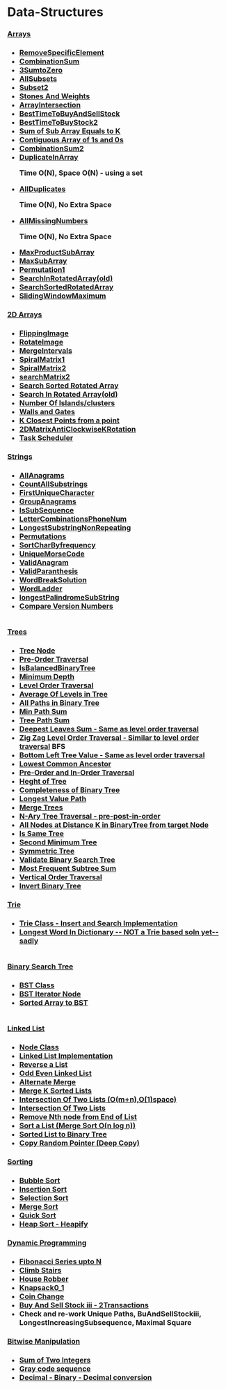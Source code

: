 
<H1> Data-Structures </H1>  
  <h3><a href="https://github.com/ajayv14/Implementation-of-Algorithms-and-Data-Structures/tree/master/Arrays">Arrays</a><h3>
   <ul>
       <li><a href="https://github.com/ajayv14/Implementation-of-Algorithms-and-Data-Structures/blob/master/Arrays/RemoveSpecificElement.java">RemoveSpecificElement</a></li> 
        <li><a href="https://github.com/ajayv14/Implementation-of-Algorithms-and-Data-Structures/blob/master/Arrays/CombinationSum.java">CombinationSum</a></li>
         <li><a href="https://github.com/ajayv14/Implementation-of-Algorithms-and-Data-Structures/blob/master/Arrays/3SumtoZero.java">3SumtoZero</a></li>
         <li><a href="https://github.com/ajayv14/Implementation-of-Algorithms-and-Data-Structures/blob/master/Arrays/AllSubsets.java">AllSubsets</a></li>
         <li><a href="https://github.com/ajayv14/Implementation-of-Algorithms-and-Data-Structures/blob/master/Arrays/Subset2.java">Subset2</a></li>
         <li><a href="https://github.com/ajayv14/Implementation-of-Algorithms-and-Data-Structures/blob/master/Arrays/StonesAndWeights.java">Stones And Weights</a></li>         
          <li><a href="https://github.com/ajayv14/Implementation-of-Algorithms-and-Data-Structures/blob/master/Arrays/ArrayIntersection.java">ArrayIntersection</a></li>
            <li><a href="https://github.com/ajayv14/Implementation-of-Algorithms-and-Data-Structures/blob/master/Arrays/BestTimeToBuyAndSellStock.java">BestTimeToBuyAndSellStock</a></li>
           <li><a href="https://github.com/ajayv14/Implementation-of-Algorithms-and-Data-Structures/blob/master/Arrays/BestTimeToBuyStock2.java">BestTimeToBuyStock2</a></li>
           <li><a href="https://github.com/ajayv14/Implementation-of-Algorithms-and-Data-Structures/blob/master/Arrays/SubArraySumEqualsK.java">Sum of Sub Array Equals to K</a></li>
           <li><a href="https://github.com/ajayv14/Implementation-of-Algorithms-and-Data-Structures/blob/master/Arrays/ContiguousArray.java">Contiguous Array of 1s and 0s</a></li>
             <li><a href="https://github.com/ajayv14/Implementation-of-Algorithms-and-Data-Structures/blob/master/Arrays/CombinationSum2.java">CombinationSum2</a></li>
              <li><a href="https://github.com/ajayv14/Implementation-of-Algorithms-and-Data-Structures/blob/master/Arrays/DuplicateInArray.java">DuplicateInArray</a><p>Time O(N), Space O(N) - using a set</p></li>
              <li><a href="https://github.com/ajayv14/Implementation-of-Algorithms-and-Data-Structures/blob/master/Arrays/AllDuplicates.java">AllDuplicates</a><p>Time O(N), No Extra Space</p></li>
               <li><a href="https://github.com/ajayv14/Implementation-of-Algorithms-and-Data-Structures/blob/master/Arrays/AllMissingNumbers.java">AllMissingNumbers</a><p>Time O(N), No Extra Space</p></li>               
                <li><a href="https://github.com/ajayv14/Implementation-of-Algorithms-and-Data-Structures/blob/master/Arrays/MaxProductSubArray.java">MaxProductSubArray</a></li>
                 <li><a href="https://github.com/ajayv14/Implementation-of-Algorithms-and-Data-Structures/blob/master/Arrays/MaxSubArray.java">MaxSubArray</a></li>
                  <li><a href="https://github.com/ajayv14/Implementation-of-Algorithms-and-Data-Structures/blob/master/Arrays/Permutation1.java">Permutation1</a></li>                  
                   <li><a href="https://github.com/ajayv14/Implementation-of-Algorithms-and-Data-Structures/blob/master/Arrays/SearchInRotatedArray.java">SearchInRotatedArray(old)</a></li>
                   <li><a href="https://github.com/ajayv14/Implementation-of-Algorithms-and-Data-Structures/blob/master/Arrays/SearchSortedRotatedArray.java">SearchSortedRotatedArray</a></li>
                  <li><a href="https://github.com/ajayv14/Implementation-of-Algorithms-and-Data-Structures/blob/master/Arrays/SlidingWindowMaximum.java">SlidingWindowMaximum</a></li> 
        </ul>

<h3><a href="https://github.com/ajayv14/Implementation-of-Algorithms-and-Data-Structures/tree/master/Arrays">2D Arrays</a><h3>

   <ul>         
        <li><a href="https://github.com/ajayv14/Implementation-of-Algorithms-and-Data-Structures/blob/master/2D%20Arrays/FlippingImage.java">FlippingImage</a></li>                
          <li><a href="https://github.com/ajayv14/Implementation-of-Algorithms-and-Data-Structures/blob/master/2D%20Arrays/RotateImage.java">RotateImage</a></li>  
          <li><a href="https://github.com/ajayv14/Implementation-of-Algorithms-and-Data-Structures/blob/master/2D%20Arrays/MergeIntervals.java">MergeIntervals</a></li>            
           <li><a href="https://github.com/ajayv14/Implementation-of-Algorithms-and-Data-Structures/blob/master/2D%20Arrays/SpiralMatrix1.java">SpiralMatrix1</a></li>
            <li><a href="https://github.com/ajayv14/Implementation-of-Algorithms-and-Data-Structures/blob/master/D%20Arrays/2DSpiralMatrix2.java">SpiralMatrix2</a></li>
             <li><a href="https://github.com/ajayv14/Implementation-of-Algorithms-and-Data-Structures/blob/master/D%20Arrays/searchMatrix2.java">searchMatrix2</a></li>
             <li><a href="https://github.com/ajayv14/Implementation-of-Algorithms-and-Data-Structures/blob/master/D%20Arrays/SearchSortedRotatedArray.java">Search Sorted Rotated Array</a></li>
              <li><a href="https://github.com/ajayv14/Implementation-of-Algorithms-and-Data-Structures/blob/master/D%20Arrays/SearchInRotatedArray(old).java">Search In Rotated Array(old)</a></li>
             <li><a href="https://github.com/ajayv14/Implementation-of-Algorithms-and-Data-Structures/blob/master/2D%20Arrays/NumberOfIslands.java">Number Of Islands/clusters</a></li>             
             <li><a href="https://github.com/ajayv14/Implementation-of-Algorithms-and-Data-Structures/blob/master/2D%20Arrays/WallsAndGates.java">Walls and Gates</a></li>
             <li><a href="https://github.com/ajayv14/Implementation-of-Algorithms-and-Data-Structures/blob/master/2D%20Arrays/KClosestPoints.java">K Closest Points from a point</a></li>  
              <li><a href="https://github.com/ajayv14/Implementation-of-Algorithms-and-Data-Structures/blob/master/2D%20Arrays/2DMatrixAntiClockwiseKRotation.java">2DMatrixAntiClockwiseKRotation</a></li>
              <li><a href="https://github.com/ajayv14/Implementation-of-Algorithms-and-Data-Structures/blob/master/2D%20Arrays/TaskScheduler.java">Task Scheduler</a></li>


   </ul>


 <h3><a href="https://github.com/ajayv14/Implementation-of-Algorithms-and-Data-Structures/tree/master/Strings">Strings</a><H3>
  
  <ul>
     <li><a href="https://github.com/ajayv14/Implementation-of-Algorithms-and-Data-Structures/blob/master/Strings/AllAnagrams.java">AllAnagrams</a></li>
       <li><a href="https://github.com/ajayv14/Implementation-of-Algorithms-and-Data-Structures/blob/master/Strings/CountAllSubstrings.java">CountAllSubstrings</a></li>
        <li><a href="https://github.com/ajayv14/Implementation-of-Algorithms-and-Data-Structures/blob/master/Strings/FirstUniqueCharacter.java">FirstUniqueCharacter</a></li>
         <li><a href="https://github.com/ajayv14/Implementation-of-Algorithms-and-Data-Structures/blob/master/Strings/GroupAnagrams.java">GroupAnagrams</a></li>
          <li><a href="https://github.com/ajayv14/Implementation-of-Algorithms-and-Data-Structures/blob/master/Strings/IsSubSequence.java">IsSubSequence</a></li>
           <li><a href="https://github.com/ajayv14/Implementation-of-Algorithms-and-Data-Structures/blob/master/Strings/LetterCombinationsPhoneNum.java">LetterCombinationsPhoneNum</a></li>
            <li><a href="https://github.com/ajayv14/Implementation-of-Algorithms-and-Data-Structures/blob/master/Strings/LongestSubstringNonRepeating.java">LongestSubstringNonRepeating</a></li>
             <li><a href="https://github.com/ajayv14/Implementation-of-Algorithms-and-Data-Structures/blob/master/Strings/Permutations.java">Permutations</a></li>
              <li><a href="https://github.com/ajayv14/Implementation-of-Algorithms-and-Data-Structures/blob/master/Strings/SortCharByfrequency.java">SortCharByfrequency</a></li>
               <li><a href="https://github.com/ajayv14/Implementation-of-Algorithms-and-Data-Structures/blob/master/Strings/UniqueMorseCode.java">UniqueMorseCode</a></li>
                <li><a href="https://github.com/ajayv14/Implementation-of-Algorithms-and-Data-Structures/blob/master/Strings/ValidAnagram.java">ValidAnagram</a></li>
                 <li><a href="https://github.com/ajayv14/Implementation-of-Algorithms-and-Data-Structures/blob/master/Strings/ValidParanthesis.java">ValidParanthesis</a></li>
                  <li><a href="https://github.com/ajayv14/Implementation-of-Algorithms-and-Data-Structures/blob/master/Strings/WordBreakSolution.java">WordBreakSolution</a></li>
                  <li><a href="https://github.com/ajayv14/Implementation-of-Algorithms-and-Data-Structures/blob/master/Strings/WordLadder.java">WordLadder</a></li>
                  <li><a href="https://github.com/ajayv14/Implementation-of-Algorithms-and-Data-Structures/blob/master/Strings/longestPalindromeSubString.java">longestPalindromeSubString</a></li>
                   <li><a href="https://github.com/ajayv14/Implementation-of-Algorithms-and-Data-Structures/blob/master/Strings/CompareVersionNumbers.java">Compare Version Numbers</a></li>
</ul>

<H1>  </H1>
  
  <h3><a href="https://github.com/ajayv14/Implementation-of-Algorithms-and-Data-Structures/tree/master/Arrays">Trees</a><H3>

   <ul>
       <li><a href="https://github.com/ajayv14/Implementation-of-Algorithms-and-Data-Structures/blob/master/Trees/TreeNode.java">Tree Node</a></li>
       <li><a href="https://github.com/ajayv14/Implementation-of-Algorithms-and-Data-Structures/blob/master/Trees/PreOrderTraversal.java">Pre-Order Traversal</a></li>
       <li><a href="https://github.com/ajayv14/Implementation-of-Algorithms-and-Data-Structures/blob/master/Trees/BalancedBinaryTree.java">IsBalancedBinaryTree</a></li>
       <li><a href="https://github.com/ajayv14/Implementation-of-Algorithms-and-Data-Structures/blob/master/Trees/MinimumDepth.java">Minimum Depth</a></li>
       <li><a href="https://github.com/ajayv14/Implementation-of-Algorithms-and-Data-Structures/blob/master/Trees/BinaryTreeLevelOrderTraversal1.java">Level Order Traversal</a></li>
       <li><a href="https://github.com/ajayv14/Implementation-of-Algorithms-and-Data-Structures/blob/master/Trees/AverageOfLevels.java">Average Of Levels in Tree</a></li>
       <li><a href="https://github.com/ajayv14/Implementation-of-Algorithms-and-Data-Structures/blob/master/Trees/BinaryTreePaths.java">All Paths in Binary Tree</a></li>
       <li><a href="https://github.com/ajayv14/Implementation-of-Algorithms-and-Data-Structures/blob/master/Trees/MinPathSum.java">Min Path Sum</a></li>
       <li><a href="https://github.com/ajayv14/Implementation-of-Algorithms-and-Data-Structures/blob/master/Trees/PathSum.java">Tree Path Sum</a></li>
       <li><a href="https://github.com/ajayv14/Implementation-of-Algorithms-and-Data-Structures/blob/master/Trees/DeepestLeavesSum.java">Deepest Leaves Sum - Same as level order traversal</a></li>
       <li><a href="https://github.com/ajayv14/Implementation-of-Algorithms-and-Data-Structures/blob/master/Trees/zigzagLevelOrderTraversal.java">Zig Zag Level Order Traversal - Similar to level order traversal</a><text> BFS 
       </text><label 2 mins</label></li>
       <li><a href="https://github.com/ajayv14/Implementation-of-Algorithms-and-Data-Structures/blob/master/Trees/BottomLeftTreeValue.java">Bottom Left Tree Value  - Same as level order traversal</a></li>
       <li><a href="https://github.com/ajayv14/Implementation-of-Algorithms-and-Data-Structures/blob/master/Trees/LowestCommonAncestor.java">Lowest Common Ancestor</a></li>
       <li><a href="https://github.com/ajayv14/Implementation-of-Algorithms-and-Data-Structures/blob/master/Trees/BinaryTreefromPreorderandInorderTraversal.java">Pre-Order and In-Order Traversal</a></li>
       <li><a href="https://github.com/ajayv14/Implementation-of-Algorithms-and-Data-Structures/blob/master/Trees/HeightOfTree.java">Heght of Tree</a></li>
       <li><a href="https://github.com/ajayv14/Implementation-of-Algorithms-and-Data-Structures/blob/master/Trees/IsTreeComplete.java">Completeness of Binary Tree</a></li>
       <li><a href="https://github.com/ajayv14/Implementation-of-Algorithms-and-Data-Structures/blob/master/Trees/LongestValuePath.java">Longest Value Path</a></li>
       <li><a href="https://github.com/ajayv14/Implementation-of-Algorithms-and-Data-Structures/blob/master/Trees/MergeTrees.java">Merge Trees</a></li>
       <li><a href="https://github.com/ajayv14/Implementation-of-Algorithms-and-Data-Structures/blob/master/Trees/N_aryTree.java">N-Ary Tree Traversal - pre-post-in-order</a></li>
       <li><a href="https://github.com/ajayv14/Implementation-of-Algorithms-and-Data-Structures/blob/master/Trees/AllNodesDistanceKBinaryTree.java">All Nodes at Distance K in BinaryTree from target Node</a></li>
       <li><a href="https://github.com/ajayv14/Implementation-of-Algorithms-and-Data-Structures/blob/master/Trees/SameTree.java">Is Same Tree</a></li>       
       <li><a href="https://github.com/ajayv14/Implementation-of-Algorithms-and-Data-Structures/blob/master/Trees/SecondMinimumInTree.java">Second Minimum Tree</a></li>
       <li><a href="https://github.com/ajayv14/Implementation-of-Algorithms-and-Data-Structures/blob/master/Trees/SymmetricTree.java">Symmetric Tree</a></li>
       <li><a href="https://github.com/ajayv14/Implementation-of-Algorithms-and-Data-Structures/blob/master/Trees/ValidateBinarySearchTree.java">Validate Binary Search Tree</a></li>
       <li><a href="https://github.com/ajayv14/Implementation-of-Algorithms-and-Data-Structures/blob/master/Trees/MostFrequentSubtreeSum.java">Most Frequent Subtree Sum </a></li>       
       <li><a href="https://github.com/ajayv14/Implementation-of-Algorithms-and-Data-Structures/blob/master/Trees/verticalOrderTraversal.java">Vertical Order Traversal</a></li>
              <li><a href="https://github.com/ajayv14/Implementation-of-Algorithms-and-Data-Structures/blob/master/Trees/InvertBinaryTree.java">Invert Binary Tree</a></li>   
   </ul>


 <h3><a href="https://github.com/ajayv14/Implementation-of-Algorithms-and-Data-Structures/tree/master/Arrays">Trie</a><H3>

   <ul>
       <li><a href="https://github.com/ajayv14/Implementation-of-Algorithms-and-Data-Structures/blob/master/Trie/Trie.java">Trie Class - Insert and Search Implementation</a></li>
       <li><a href="https://github.com/ajayv14/Implementation-of-Algorithms-and-Data-Structures/blob/master/Trie/LongestWordInDictionary.java">Longest Word In Dictionary -- NOT a Trie based soln yet--sadly</a></li>
   </ul>

<H1>  </H1>

  <h3><a href="https://github.com/ajayv14/Implementation-of-Algorithms-and-Data-Structures/tree/master/Arrays">Binary Search Tree</a><H3>

   <ul>
        <li><a href="https://github.com/ajayv14/Implementation-of-Algorithms-and-Data-Structures/blob/master/Binary%20Search%20Tree/BST.java">BST Class</a></li> 
   <li><a href="https://github.com/ajayv14/Implementation-of-Algorithms-and-Data-Structures/blob/master/Binary%20Search%20Tree/BSTIterator.java">BST Iterator Node</a></li>  
        <li><a href="https://github.com/ajayv14/Implementation-of-Algorithms-and-Data-Structures/blob/master/Binary%20Search%20Tree/SortedArrayToBST.java">Sorted Array to BST</a></li>     
   </ul>





<H1>  </H1>
  
  <h3><a href="https://github.com/ajayv14/Implementation-of-Algorithms-and-Data-Structures/tree/master/Arrays">Linked List</a><H3>

   <ul>
       <li><a href="https://github.com/ajayv14/Implementation-of-Algorithms-and-Data-Structures/blob/master/Singly%20Linked%20List/Node.java">Node Class</a></li> 
       <li><a href="https://github.com/ajayv14/Implementation-of-Algorithms-and-Data-Structures/blob/master/Singly%20Linked%20List/LinkedList.java"> Linked List Implementation</a></li> 
       <li><a href="https://github.com/ajayv14/Implementation-of-Algorithms-and-Data-Structures/blob/master/Singly%20Linked%20List/ReverseList.java">Reverse a List</a></li>
       <li><a href="https://github.com/ajayv14/Implementation-of-Algorithms-and-Data-Structures/blob/master/Singly%20Linked%20List/OddEvenLinkedListSolution.java">Odd Even Linked List</a></li>
       <li><a href="https://github.com/ajayv14/Implementation-of-Algorithms-and-Data-Structures/blob/master/Singly%20Linked%20List/LL_AlternateMerge.java">Alternate Merge</a></li>       
       <li><a href="https://github.com/ajayv14/Implementation-of-Algorithms-and-Data-Structures/blob/master/Singly%20Linked%20List/MergeKSortedLists.java">Merge K Sorted Lists</a></li>
       <li><a href="https://github.com/ajayv14/Implementation-of-Algorithms-and-Data-Structures/blob/master/Singly%20Linked%20List/IntersectionOfTwoLists(O(m%2Bn)%2CO(1)space).java">Intersection Of Two Lists (O(m+n),O(1)space)</a></li>
       <li><a href="https://github.com/ajayv14/Implementation-of-Algorithms-and-Data-Structures/blob/master/Singly%20Linked%20List/IntersectionOfTwoLists.java">Intersection Of Two Lists</a></li>      
       <li><a href="https://github.com/ajayv14/Implementation-of-Algorithms-and-Data-Structures/blob/master/Singly%20Linked%20List/RemoveNthFromLL.java">Remove Nth node from End of List</a></li>       
       <li><a href="https://github.com/ajayv14/Implementation-of-Algorithms-and-Data-Structures/blob/master/Singly%20Linked%20List/SortList_OnlogN.java">Sort a List (Merge Sort O(n log n))</a></li>
       <li><a href="https://github.com/ajayv14/Implementation-of-Algorithms-and-Data-Structures/blob/master/Singly%20Linked%20List/SortedList2Tree.java">Sorted List to Binary Tree</a></li>      
        <li><a href="https://github.com/ajayv14/Implementation-of-Algorithms-and-Data-Structures/blob/master/Singly%20Linked%20List/CopyRandomPointer.java">Copy Random Pointer (Deep Copy)</a></li> 
   </ul>



<h3><a href="https://github.com/ajayv14/Implementation-of-Algorithms-and-Data-Structures/tree/master/Sorting%20Algorithms">Sorting</a><h3>

   <ul>         
        <li><a href="https://github.com/ajayv14/Implementation-of-Algorithms-and-Data-Structures/blob/master/Sorting%20Algorithms/BubbleSort.java">Bubble Sort</a></li>                
        <li><a href="https://github.com/ajayv14/Implementation-of-Algorithms-and-Data-Structures/blob/master/Sorting%20Algorithms/InsertionSort.java">Insertion Sort</a></li>    
         <li><a href="https://github.com/ajayv14/Implementation-of-Algorithms-and-Data-Structures/blob/master/Sorting%20Algorithms/SelectionSort.java">Selection Sort</a></li>    
          <li><a href="https://github.com/ajayv14/Implementation-of-Algorithms-and-Data-Structures/blob/master/Sorting%20Algorithms/MergeSort.java">Merge Sort</a></li>    
          <li><a href="https://github.com/ajayv14/Implementation-of-Algorithms-and-Data-Structures/blob/master/Sorting%20Algorithms/quickSort.java">Quick Sort</a></li> 
          <li><a href="https://github.com/ajayv14/Implementation-of-Algorithms-and-Data-Structures/blob/master/Sorting%20Algorithms/HeapSort.java">Heap Sort - Heapify </a></li> 
   </ul>
     <h3><a href="https://github.com/ajayv14/Implementation-of-Algorithms-and-Data-Structures/tree/master/DynamicProgramming">Dynamic Programming</a><h3>

   <ul>
       <li><a href="https://github.com/ajayv14/Implementation-of-Algorithms-and-Data-Structures/blob/master/DynamicProgramming/Fibonacci.java">Fibonacci Series upto N</a></li> 
       <li><a href="https://github.com/ajayv14/Implementation-of-Algorithms-and-Data-Structures/blob/master/DynamicProgramming/ClimbStairs.java">Climb Stairs</a></li> 
       <li><a href="https://github.com/ajayv14/Implementation-of-Algorithms-and-Data-Structures/blob/master/DynamicProgramming/HouseRobber.java">House Robber</a></li>  
       <li><a href="https://github.com/ajayv14/Implementation-of-Algorithms-and-Data-Structures/blob/master/DynamicProgramming/Knapsack0_1.java">Knapsack0_1</a></li>     
       <li><a href="https://github.com/ajayv14/Implementation-of-Algorithms-and-Data-Structures/blob/master/DynamicProgramming/CoinChange.java">Coin Change</a></li> 
       <li><a href="https://github.com/ajayv14/Implementation-of-Algorithms-and-Data-Structures/blob/master/DynamicProgramming/BuyAndSellStock2Transactions">Buy And Sell Stock iii - 2Transactions</a></li> 
       <li><a>Check and re-work Unique Paths, BuAndSellStockiii, LongestIncreasingSubsequence, Maximal Square</a></li> 
       
   </ul>

   <h3><a href="https://github.com/ajayv14/Implementation-of-Algorithms-and-Data-Structures/tree/master/Bitwise">Bitwise Manipulation</a><h3>

   <ul>         
        <li><a href="https://github.com/ajayv14/Implementation-of-Algorithms-and-Data-Structures/blob/master/Bitwise/SumOfTwoIntegers.java">Sum of Two Integers</a></li>                
        <li><a href="https://github.com/ajayv14/Implementation-of-Algorithms-and-Data-Structures/blob/master/Bitwise/nGrayCodeSequence.java">Gray code sequence</a></li>     
        <li><a href="https://github.com/ajayv14/Implementation-of-Algorithms-and-Data-Structures/blob/master/Bitwise/DecimalBinary.java">Decimal - Binary - Decimal conversion</a></li> 
   </ul>
   
 
